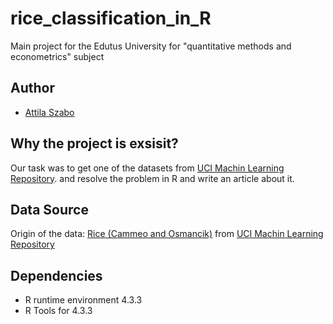 # rice_classification_in_R
Main project for the Edutus University for "quantitative methods and econometrics" subject

## Author
- [Attila Szabo](https://github.com/Tailor993)

## Why the project is exsisit?
Our task was to get one of the datasets from [UCI Machin Learning Repository](https://archive.ics.uci.edu/).  and resolve the problem in R and write an article about it.

## Data Source
Origin of the data: [Rice (Cammeo and Osmancik)](https://archive.ics.uci.edu/dataset/545/rice+cammeo+and+osmancik) from [UCI Machin Learning Repository](https://archive.ics.uci.edu/)

## Dependencies
- R runtime environment 4.3.3
- R Tools for 4.3.3